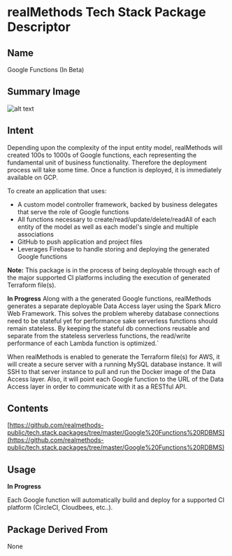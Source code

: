 # realMethods Tech Stack Package Descriptor

## Name
Google Functions (In Beta)

## Summary Image
![alt text](http://www.realmethods.com/infopages/img/google.functions.png)

## Intent
Depending upon the complexity of the input entity model, realMethods will created 100s to 1000s of Google functions, each representing the fundamental unit of business functionality.  Therefore the deployment process will take some time.  Once a function is deployed, it is immediately available on GCP.

To create an application that uses:

- A custom model controller framework, backed by business delegates that serve the role of Google functions
- All functions necessary to create/read/update/delete/readAll of each entity of the model as well as each model's single and multiple associations
- GitHub to push application and project files
- Leverages Firebase to handle storing and deploying the generated Google functions

**Note:** 
This package is in the process of being deployable through each of the major supported CI platforms including the execution of generated Terraform file(s).

__In Progress__
Along with a the generated Google functions, realMethods generates a separate deployable Data Access layer using the Spark Micro Web Framework.  This solves the problem whereby database connections need to be stateful yet for performance sake serverless functions should remain stateless.  By keeping the stateful db connections reusable and separate from the stateless serverless functions, the read/write performance of each Lambda function is optimized.`

When realMethods is enabled to generate the Terraform file(s) for AWS, it will create a secure server with a running MySQL database instance.  It will SSH to that server instance to pull and run the Docker image of the Data Access layer.  Also, it will point each Google function to the URL of the Data Access layer in order to communicate with it as a RESTful API.  

## Contents
[https://github.com/realmethods-public/tech.stack.packages/tree/master/Google%20Functions%20RDBMS](https://github.com/realmethods-public/tech.stack.packages/tree/master/Google%20Functions%20RDBMS)


## Usage

__In Progress__

Each Google function will automatically build and deploy for a supported CI platform (CircleCI, Cloudbees, etc..).

## Package Derived From
None